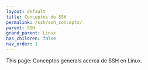 ```yaml
---
layout: default
title: Conceptos de SSH
permalink: /ssh/ssh_concepts/
parent: SSH
grand_parent: Linux
has_children: false
nav_order: 1
---
```


This page: Conceptos generals acerca de SSH en Linux.